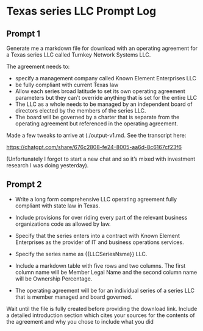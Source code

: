 # Texas series LLC Prompt Log

## Prompt 1

Generate me a markdown file for download with an operating agreement for a Texas series LLC called Turnkey Network Systems LLC.

The agreement needs to:

- specify a management company called Known Element Enterprises LLC
- be fully compliant with current Texas law
- Allow each series broad latitude to set its own operating agreement parameters but they can’t override anything that is set for the entire LLC
- The LLC as a whole needs to be managed by an independent board of directors elected by the members of the series LLC.
- The board will be governed by a charter that is separate from the operating agreement but referenced in the operating agreement. 

Made a few tweaks to arrive at (./output-v1.md. See the transcript here:

https://chatgpt.com/share/676c2808-fe24-8005-aa6d-8c6167cf23f6

(Unfortunately I forgot to start a new chat and so it’s mixed with investment research I was doing yesterday).

## Prompt 2

- Write a long form comprehensive LLC operating agreement fully compliant with state law in Texas. 

- Include provisions for over riding every part of the relevant business organizations code as allowed by law.  
- Specify that the series enters into a contract with Known Element Enterprises as the provider of IT and business operations services. 
- Specify the series name as {{LLCSeriesNsme}} LLC.
- Include a markdown table with five rows and two columns. The first column name will be Member Legal Name and the second column name will be Ownership Percentage. 

- The operating agreement will be for an individual series of a series LLC that is member managed and board governed. 

Wait until the file is fully created before providing the download link. Include a detailed introduction section which cites your sources for the contents of the agreement and why you chose to include what you did 
